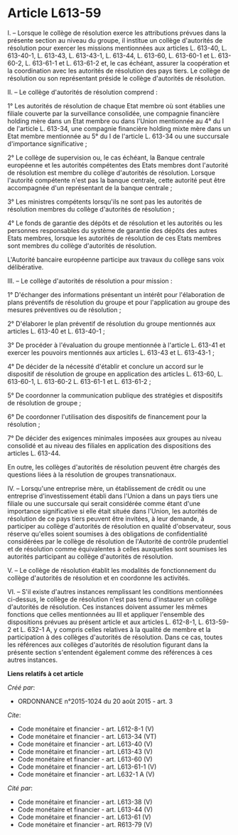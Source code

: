 # Article L613-59

I. – Lorsque le collège de résolution exerce les attributions prévues dans la présente section au niveau du groupe, il
institue un collège d'autorités de résolution pour exercer les missions mentionnées aux articles L. 613-40, L. 613-40-1, L.
613-43, L. 613-43-1, L. 613-44, L. 613-60, L. 613-60-1 et L. 613-60-2, L. 613-61-1 et L. 613-61-2 et, le cas échéant, assurer
la coopération et la coordination avec les autorités de résolution des pays tiers. Le collège de résolution ou son
représentant préside le collège d'autorités de résolution. 

II. – Le collège d'autorités de résolution comprend : 

1° Les autorités de résolution de chaque Etat membre où sont établies une filiale couverte par la surveillance consolidée,
une compagnie financière holding mère dans un Etat membre ou dans l'Union mentionnée au 4° du I de l'article L. 613-34, une
compagnie financière holding mixte mère dans un Etat membre mentionnée au 5° du I de l'article L. 613-34 ou une succursale
d'importance significative ; 

2° Le collège de supervision ou, le cas échéant, la Banque centrale européenne et les autorités compétentes des Etats membres
dont l'autorité de résolution est membre du collège d'autorités de résolution. Lorsque l'autorité compétente n'est pas la
banque centrale, cette autorité peut être accompagnée d'un représentant de la banque centrale ; 

3° Les ministres compétents lorsqu'ils ne sont pas les autorités de résolution membres du collège d'autorités de
résolution ; 

4° Le fonds de garantie des dépôts et de résolution et les autorités ou les personnes responsables du système de garantie des
dépôts des autres Etats membres, lorsque les autorités de résolution de ces Etats membres sont membres du collège d'autorités
de résolution. 

L'Autorité bancaire européenne participe aux travaux du collège sans voix délibérative. 

III. – Le collège d'autorités de résolution a pour mission : 

1° D'échanger des informations présentant un intérêt pour l'élaboration de plans préventifs de résolution du groupe et pour
l'application au groupe des mesures préventives ou de résolution ; 

2° D'élaborer le plan préventif de résolution du groupe mentionnés aux articles L. 613-40 et L. 613-40-1 ; 

3° De procéder à l'évaluation du groupe mentionnée à l'article L. 613-41 et exercer les pouvoirs mentionnés aux articles L.
613-43 et L. 613-43-1 ; 

4° De décider de la nécessité d'établir et conclure un accord sur le dispositif de résolution de groupe en application des
articles L. 613-60, L. 613-60-1, L. 613-60-2 L. 613-61-1 et L. 613-61-2 ; 

5° De coordonner la communication publique des stratégies et dispositifs de résolution de groupe ; 

6° De coordonner l'utilisation des dispositifs de financement pour la résolution ; 

7° De décider des exigences minimales imposées aux groupes au niveau consolidé et au niveau des filiales en application des
dispositions des articles L. 613-44. 

En outre, les collèges d'autorités de résolution peuvent être chargés des questions liées à la résolution de groupes
transnationaux. 

IV. – Lorsqu'une entreprise mère, un établissement de crédit ou une entreprise d'investissement établi dans l'Union a dans un
pays tiers une filiale ou une succursale qui serait considérée comme étant d'une importance significative si elle était
située dans l'Union, les autorités de résolution de ce pays tiers peuvent être invitées, à leur demande, à participer au
collège d'autorités de résolution en qualité d'observateur, sous réserve qu'elles soient soumises à des obligations de
confidentialité considérées par le collège de résolution de l'Autorité de contrôle prudentiel et de résolution comme
équivalentes à celles auxquelles sont soumises les autorités participant au collège d'autorités de résolution. 

V. – Le collège de résolution établit les modalités de fonctionnement du collège d'autorités de résolution et en coordonne
les activités. 

VI. – S'il existe d'autres instances remplissant les conditions mentionnées ci-dessus, le collège de résolution n'est pas
tenu d'instaurer un collège d'autorités de résolution. Ces instances doivent assumer les mêmes fonctions que celles
mentionnées au III et appliquer l'ensemble des dispositions prévues au présent article et aux articles L. 612-8-1, L.
613-59-2 et L. 632-1 A, y compris celles relatives à la qualité de membre et la participation à des collèges d'autorités de
résolution. Dans ce cas, toutes les références aux collèges d'autorités de résolution figurant dans la présente section
s'entendent également comme des références à ces autres instances.

**Liens relatifs à cet article**

_Créé par_:

  - ORDONNANCE n°2015-1024 du 20 août 2015 - art. 3

_Cite_:

  - Code monétaire et financier - art. L612-8-1 (V)
  - Code monétaire et financier - art. L613-34 (VT)
  - Code monétaire et financier - art. L613-40 (V)
  - Code monétaire et financier - art. L613-43 (V)
  - Code monétaire et financier - art. L613-60 (V)
  - Code monétaire et financier - art. L613-61-1 (V)
  - Code monétaire et financier - art. L632-1 A (V)

_Cité par_:

  - Code monétaire et financier - art. L613-38 (V)
  - Code monétaire et financier - art. L613-44 (V)
  - Code monétaire et financier - art. L613-61 (V)
  - Code monétaire et financier - art. R613-79 (V)
